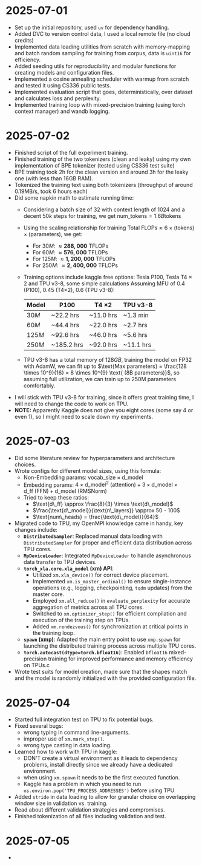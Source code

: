 # 2025-07-01
- Set up the initial repository, used `uv` for dependency handling.
- Added DVC to version control data, I used a local remote file (no cloud credits)
- Implemented data loading utilities from scratch with memory-mapping and batch random sampling for training from corpus, data is `uint16` for efficiency.
- Added seeding utils for reproducibility and modular functions for creating models and configuration files.
- Implemented a cosine annealing scheduler with warmup from scratch and tested it using CS336 public tests. 
- Implemented evaluation script that goes, deterministically, over dataset and calculates loss and perplexity.
- Implemented training loop with mixed-precision training (using torch context manager) and wandb logging.

# 2025-07-02
- Finished script of the full experiment training.  
- Finished training of the two tokenizers (clean and leaky) using my own implementation of BPE tokenizer (tested using CS336 test suite)
- BPE training took 2h for the clean version and around 3h for the leaky one (with less than 16GB RAM). 
- Tokenized the training text using both tokenizers (throughput of around 0.19MB/s, took 6 hours each)
- Did some napkin math to estimate running time:
  - Considering a batch size of $32$ with context length of $1024$ and a decent $50k$ steps for training, we get $`\text{num\_tokens} = 1.6B \text{tokens}`$
  - Using the scaling relationship for training $\text{Total FLOPs} \approx 6 \times (\text{tokens}) \times (\text{parameters})$, we get: 
    - For $30M$: $\approx \mathbf{288{,}000}$ TFLOPs
    - For $60M$: $\approx \mathbf{576{,}000}$ TFLOPs
    - For $125M$: $\approx \mathbf{1{,}200{,}000}$ TFLOPs
    - For $250M$: $\approx \mathbf{2{,}400{,}000}$ TFLOPs
  - Training options include kaggle free options: Tesla P100, Tesla T4 $\times$ 2 and TPU v3-8, some simple calculations Assuming MFU of $0.4$ (P100), $0.45$ (T4×2), $0.6$ (TPU v3-8):
  
      | Model  | P100       | T4 ×2     | TPU v3-8  | 
      |--------|------------|-----------|-----------| 
      | $30M$  | ~22.2 hrs  | ~11.0 hrs | ~1.3 min  | 
      | $60M$  | ~44.4 hrs  | ~22.0 hrs | ~2.7 hrs  | 
      | $125M$ | ~92.6 hrs  | ~46.0 hrs | ~5.6 hrs  | 
      | $250M$ | ~185.2 hrs | ~92.0 hrs | ~11.1 hrs |
  - TPU v3-8 has a total memory of $128GB$, training the model on FP32 with AdamW, we can fit up to $\text{Max parameters} = \frac{128 \times 10^9}{16} = 8 \times 10^{9} \text{ (8B parameters)}$, so assuming full utilization, we can train up to 250M parameters comfortably.
- I will stick with TPU v3-8 for training, since it offers great training time, I will need to change the code to work on TPU.
- **NOTE:** Apparently Kaggle does not give you eight cores (some say 4 or even 1), so I might need to scale down my experiments.


# 2025-07-03
- Did some literature review for hyperparameters and architecture choices. 
- Wrote configs for different model sizes, using this formula: 
  - Non-Embedding params: $`\text{vocab\_size} \times \text{d\_model}`$ 
  - Embedding params: $`4 \times \text{d\_model}^2 \ \text{(attention)} + 3 \times \text{d\_model} \times \text{d\_ff} \ \text{(FFN)} + \text{d\_model} \ \text{(RMSNorm)}`$ 
  - Tried to keep these ratios: 
    - $`\text{d\_ff} \approx \frac{8}{3} \times \text{d\_model}`$
    - $`\frac{\text{d\_model}}{\text{n\_layers}} \approx 50 - 100`$
    - $`\text{num\_heads} = \frac{\text{d\_model}}{64}`$
- Migrated code to TPU, my OpenMPI knowledge came in handy, key changes include:
  - **`DistributedSampler`**: Replaced manual data loading with `DistributedSampler` for proper and efficient data distribution across TPU cores.
  - **`MpDeviceLoader`**: Integrated `MpDeviceLoader` to handle asynchronous data transfer to TPU devices.
  - **`torch_xla.core.xla_model` (xm) API**:
    - Utilized `xm.xla_device()` for correct device placement. 
    - Implemented `xm.is_master_ordinal()` to ensure single-instance operations (e.g., logging, checkpointing, `tqdm` updates) from the master core. 
    - Employed `xm.all_reduce()` in `evaluate_perplexity` for accurate aggregation of metrics across all TPU cores. 
    - Switched to `xm.optimizer_step()` for efficient compilation and execution of the training step on TPUs. 
    - Added `xm.rendezvous()` for synchronization at critical points in the training loop.
  - **`spawn` (xmp)**: Adapted the main entry point to use `xmp.spawn` for launching the distributed training process across multiple TPU cores.
  - **`torch.autocast(dtype=torch.bfloat16)`**: Enabled `bfloat16` mixed-precision training for improved performance and memory efficiency on TPUs.c
- Wrote test suits for model creation, made sure that the shapes match and the model is randomly initialized with the provided configuration file.

# 2025-07-04

- Started full integration test on TPU to fix potential bugs.
- Fixed several bugs:
  - wrong typing in command line-arguments.
  - improper use of `xm.mark_step()`.
  - wrong type casting in data loading.
- Learned how to work with TPU in kaggle:
  - DON'T create a virtual environment as it leads to dependency problems, install directly since we already have a dedicated environment.
  - when using `xm.spawn` it needs to be the first executed function.
  - Kaggle has a problem in which you need to run `os.environ.pop('TPU_PROCESS_ADDRESSES')` before using TPU 
- Added `stride` in data loading to allow for granular choice on overlapping window size in validation vs. training.
- Read about different validation strategies and compromises.
- Finished tokenization of all files including validation and test.

# 2025-07-05
-
